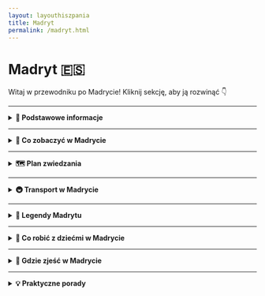 ```yaml
---
layout: layouthiszpania
title: Madryt
permalink: /madryt.html
---
```


# Madryt 🇪🇸 

Witaj w przewodniku po Madrycie! Kliknij sekcję, aby ją rozwinąć 👇


---
<details>
  <summary><strong>📌 Podstawowe informacje</strong></summary>

  <h3>👑 MADRYT</h3>
  <p>
    Madryt – serce Hiszpanii, które nie śpi, bo zawsze coś się dzieje. Nie ma tu plaży, ale jest coś lepszego: nieprzyzwoicie dobra kuchnia, bary tapas na każdym rogu i słońce, które czasem świeci nawet przez całą zimę. To miasto, które z jednej strony potrafi być królewskie i eleganckie, a z drugiej – pełne luzu, śmiechu i życia na ulicy. 
  </p>
  <p>
    Stąd rządzi król, tu decydują politycy, ale też tu bawi się młodzież, tu gra Real Madryt (albo Atlético, jeśli lubisz być pod prąd), tu chodzisz po muzeach, jakbyś zbierał punkty do paszportu kultury, a wieczorem... fiesta, wiadomo.
  </p>
  <p>
    Madryt to też miasto spacerów – chodniki szerokie jak hiszpańska gościnność, parki tak zielone, że można zapomnieć, że jest się w stolicy, a zachody słońca na dachu Círculo de Bellas Artes potrafią wzruszyć nawet najbardziej niewzruszonego podróżnika.
  </p>

  <h4>✈️ Jak się dostać?</h4>
  <p>
    Lotnisko Adolfo Suárez Madrid-Barajas to nie tylko długi szyld – to ogromny węzeł komunikacyjny z bezpośrednimi lotami z Polski (WizzAir, Ryanair, LOT – kto co lubi). Leży zaledwie 13 km od centrum, a dojazd jest banalny – metro (linia 8), autobus ekspresowy (24h na dobę!), taxi albo nawet Uber. Można wysiąść i dosłownie za godzinę sączyć sangrię w dzielnicy La Latina.
  </p>
<h3>☀️ Styl życia w Madrycie</h3>
<p>
Madryt żyje w swoim rytmie – i niekoniecznie pokrywa się on z zegarkiem turysty. Tu życie zaczyna się po 10:00, rozkręca się koło 15:00, a wieczory... no cóż, trwają do rana. Przerwa na sjestę to świętość, kolacja przed 21:00 to herezja, a spotkania towarzyskie w środku tygodnia? Oczywiście – przecież życie towarzyskie to też obowiązek!
</p>
<p>
Mieszkańcy Madrytu wiedzą, jak cieszyć się chwilą. Długie rozmowy przy kawie, tapas z przyjaciółmi, spacery po parkach i plazach, wspólne kibicowanie w barach – wszystko to tworzy klimat, który zaraża luzem i radością życia. Tu nie musisz się spieszyć. Madryt nauczy Cię, że „mañana” to nie lenistwo, tylko filozofia spokoju.
</p>
<p>
A jeśli już mówimy o tradycjach, to nie można zapomnieć o niedzieli. Madrytczycy traktują ją jak święto – to dzień odpoczynku, relaksu i... spacerów! Wiele osób spędza go na przechadzkach po Retiro, głównym parku stolicy, albo bierze udział w tradycyjnych spotkaniach przy „torta de aceite” – słodkich bułeczkach, które najlepiej smakują z kawą. Niedzielne popołudnia to również czas na odwiedzanie lokalnych rynków, takich jak Mercado de San Miguel, gdzie można spróbować hiszpańskich przysmaków i spędzić czas w gronie bliskich.
</p>
</details>

   
  

---

<details>
  <summary><strong>🎯 Co zobaczyć w Madrycie</strong></summary>
  <p>
    Madryt nie rzuca się na Ciebie jak Paryż z wieżą Eiffla czy Rzym z każdym kamieniem krzyczącym „imperium!”. On cię uwodzi powoli – najpierw zaprosi na kawę, potem pokaże jakiś pałac, a na końcu zaprowadzi cię na zachód słońca, po którym już nie będziesz chciał wracać. Co więc warto zobaczyć w tej miejskiej telenoweli?
  </p>

 <details>
  <summary><strong>🏰 Pałac Królewski (Palacio Real)</strong></summary>
  <p><strong>Współrzędne:</strong> 40.4173° N, 3.7147° W</p>

    <div style="text-align: center; margin: 20px 0;">
  <img 
    src="{{ '/assets/images/palacioreal.jpg' | relative_url }}" 
    alt="Pałac Królewski" 
    style="width: 100%; max-width: 600px; height: auto; border: 3px solid #ccc; border-radius: 8px; box-shadow: 0 4px 8px rgba(0,0,0,0.1);">
</div>
  <p>
    Pałac Królewski w Madrycie to miejsce, które wygląda jakby zostało wyjęte prosto z baśni o królewnach, książętach i smokach (choć smoków tu raczej nie znajdziesz, ale kto wie?). To oficjalna rezydencja hiszpańskiej rodziny królewskiej, chociaż sami monarchowie od dawna już się tu nie zatrzymują. W każdym razie, nie martw się – to nie oznacza, że pałac jest pusty! Wręcz przeciwnie – jest pełen przepychu, złota i takiego przepychu, że aż ciężko uwierzyć, że nie przeżywasz właśnie sceny z filmu o wielkich intrygach dworskich.
  </p>
  <p>
    Wejście do Pałacu to jak krok w czasie, gdy królowa Elżbieta I zarządzała modą, a monarchowie spacerowali w swych bogato zdobionych strojach, otoczeni doradcami i… strażnikami, którzy wyglądają jakby właśnie wyszli z wybiegu mody. Pałac to prawdziwe arcydzieło architektury barokowej. To jeden z największych i najpiękniejszych pałaców w Europie, więc bez wątpienia wywoła u Ciebie ślinotok z zachwytu, a po wyjściu poczujesz się jakbyś przeżył coś wielkiego, chociażbyś tylko spacerował po jego holach i podziwiał wystrój wnętrz. 
  </p>
  <p>
    Mówią, że „mniej znaczy więcej”, ale to na pewno nie jest dewiza Pałacu Królewskiego. Złote sufity, tapety z jedwabiu, żyrandole, które mają więcej kryształów niż cały twój budżet na wakacje, a także mnóstwo pokoi, które nie mogłyby być bardziej wypełnione przepychem. W każdym z tych pomieszczeń czujesz się jakbyś wpadł do czasów, gdzie złoto i jedwab były normą. Przypuszczam, że nie raz pomyślisz, że Twoje mieszkanie mogłoby być równie gustowne, gdyby tylko miało nieco więcej tych wszystkich drogocennych detali. 
  </p>
  <p>
    Chociaż dziś królowie nie siedzą na tronie, nie znaczy to, że Pałac nie jest pełen życia. Tutaj organizowane są oficjalne ceremonie, a także, jeśli masz szczęście, możesz natknąć się na jakiś interesujący event, który pozwoli ci poczuć się jak część hiszpańskiej arystokracji. Niezależnie od tego, czy staniesz na chwilę przed drzwiami Pałacu, czy weźmiesz udział w zwiedzaniu wnętrz – poczujesz się jak w filmie, gdzie twoim zadaniem jest rozwiązanie jakiejś dworskiej tajemnicy, podczas gdy eleganckie kurtyzany plotkują na tyłach. W końcu, wszystko jest możliwe w tym pałacowym świecie. 
  </p>
  <p>
    Pałac to jednak nie tylko wnętrza, ale także ogrody! Po wyjściu z pomieszczeń pełnych złota, warto udać się na spacer po zewnętrznych ogrodach, które w swoim uroku nie ustępują wnętrzom. Piękne alejki, fontanny, zieleń – wszystko sprawia, że możesz poczuć się jak na królewskim spacerze w towarzystwie… no właśnie, nikogo, bo wciąż możesz czuć się jakbyś był jedynym gościem na tej monarchistycznej ziemi. Idealne na chwile relaksu po zobaczeniu barokowego przepychu w środku.
  </p>
  <p>
    A teraz dla tych, którzy czują, że ich marzenie o byciu księżniczką lub księciem jest wciąż żywe – wejdź na dach Pałacu. Tak, na dachu czeka Cię widok, który rozciąga się na całe miasto. Widok jest tak niesamowity, że poczujesz się jakbyś naprawdę miał jakieś królewskie korzenie, a Madryt – to twoje królestwo. I tu dopiero zaczyna się magia – poczujesz, jak miasto wchodzi ci w serce, a ty zrozumiesz, dlaczego tak wiele osób zakochało się w tym pałacu.
  </p>
  <p>
    Warto dodać, że Pałac Królewski jest jednym z najbardziej rozpoznawalnych symboli Madrytu, więc nawet jeśli nie planujesz zwiedzać wnętrz, na pewno zrobisz sobie zdjęcie przed tym monumentalnym budynkiem. A jeśli ktoś zada Ci pytanie „Gdzie jesteś?”, odpowiedz z dumą: „Jestem w sercu Madrytu, królewskim sercu”. I niech wszyscy ci zazdroszczą!
  </p>
  <p>
    Pałac Królewski w Madrycie to po prostu atrakcja, której nie można pominąć. Czy to dla wykwintnego wystroju, czy dla poczucia, że przynajmniej przez chwilę jesteś częścią hiszpańskiej monarchii – warto odwiedzić to miejsce. W końcu, kto nie chciałby poczuć się jak książę (albo chociaż jak turysta, który dobrze się bawi)?
  </p>
</details>

  <details>
  <summary><strong>🖼️ Muzeum Prado</strong></summary>
  <p><strong>Współrzędne:</strong> 40.4138° N, 3.6921° W</p>

 <div style="text-align: center; margin: 20px 0;">
  <img 
    src="{{ '/assets/images/muzeumprado.jpg' | relative_url }}" 
    alt="Muzeum Prado" 
    style="width: 100%; max-width: 600px; height: auto; border: 3px solid #ccc; border-radius: 8px; box-shadow: 0 4px 8px rgba(0,0,0,0.1);">
</div>
    
  <p>
    Muzeum Prado to jak biblioteka wypełniona obrazami, które mogą cię rozbawić, zadziwić, a czasami sprawić, że zastanowisz się, czy przypadkiem nie straciłeś poczucia rzeczywistości. To jedno z najważniejszych muzeów w Europie i kolejne miejsce, które sprawi, że poczujesz się jak intelektualista, nawet jeśli przed chwilą robiłeś selfie z gołębiem na Plaza Mayor. W końcu sztuka współczesna to jedno, ale stara sztuka, pełna pędzli, farb i bez wątpienia geniuszu – to zupełnie inna bajka.
  </p>
  <p>
    Wchodząc do Prado, przygotuj się na spotkanie z gigantami malarstwa: Velázquez, Goya, El Greco – to nazwiska, które mogą sprawić, że poczujesz się jakbyś przeniósł się do XVII czy XVIII wieku. I wiesz co? To będzie absolutnie magiczne. Obrazy tych mistrzów to prawdziwe dzieła sztuki, które przyprawiają o dreszcze. Czasami masz wrażenie, że portrety stojące w Prado patrzą na ciebie z takim zaciekawieniem, jakbyś miał przed sobą samego siebie, ale w wersji „głównego bohatera dramatu historycznego”.
  </p>
  <p>
    Zaczynasz od Velázqueza – tego samego, który stworzył słynny obraz „Las Meninas”. Nie martw się, nie będziesz musiał rozwiązywać żadnych zagadek dotyczących dworskich intryg (choć to by było ciekawe), ale poczujesz się jak część tej całej atmosfery. A potem trafiasz na Goyę. Goya to ten facet, który pomalował „Czarną Serię”, czyli obrazy, które mogą sprawić, że zaczniesz zastanawiać się nad sensem życia. Ale spokojnie, to tylko malarstwo. Nikt cię nie zmusi do rozmyślania o złamanych sercach i nieudanych romansach w XVIII wieku. 
  </p>
  <p>
    Jeśli nie jesteś mistrzem w rozpoznawaniu sztuki, to nie przejmuj się. Muzeum Prado sprawi, że każda wizyta będzie ekscytująca, a obrazy mówią do ciebie w sposób, który ma więcej sensu niż cała twoja kolekcja zdjęć na Instagramie. Co ciekawe, w Prado wciąż odbywają się wystawy czasowe, które pozwalają zobaczyć dzieła różnych artystów, nie tylko tych na stałe związanych z Hiszpanią. Więc jeśli masz dość już patrzenia na tych samych twórców, zawsze znajdziesz coś nowego, co zaspokoi twoje artystyczne głody.
  </p>
  <p>
    Zanim wyjdziesz, koniecznie sprawdź dzieła El Greca, które są w Prado – jeśli jeszcze tego nie zrobiłeś, prawdopodobnie będziesz zaskoczony jego unikalnym stylem, który przypomina coś pomiędzy abstrakcją, a dziełami religijnymi, które mogłyby stać się okładkami płyt metalowych zespołów. 
  </p>
  <p>
    Jeśli po całym zwiedzaniu nadal masz energię (i nie czujesz się jak malarz po 12 godzinach pracy), to wybierz się na chwilę odpoczynku w muzealnej kawiarni. Odpowiednia dla tych, którzy marzą o relaksie po całym dniu podziwiania sztuki. I tak, kawa smakuje lepiej, gdy masz za sobą Goyę i Velázqueza.
  </p>
  <p>
    A na koniec – nie zapomnij o „próbie intelektualistycznej”. Wystarczy popatrzeć na jeden z obrazów, zmrużyć lekko oczy i powiedzieć: „Hmmm, ciekawe, jakie emocje wyraża ta postać?”. Ludzie będą ci zazdrościć, bo wyglądasz wtedy jak ktoś, kto rozumie te wszystkie malarskie tajemnice. A jeśli uda ci się wymyślić coś bardziej wyszukanego, to już w ogóle będziesz na szczycie!
  </p>
  <p>
    Wizyta w Prado to jak podróż w czasie, gdzie każdy obraz to klucz do zrozumienia minionych wieków. Jeśli Madryt to miasto sztuki, to Prado jest jego sercem. Niezależnie od tego, czy jesteś fanem sztuki, czy po prostu chcesz popatrzeć na obrazy, które nie rozprysną się ci na ekranie telefonu – to miejsce jest absolutnie obowiązkowe. 
  </p>
</details>

  <details>
  <summary><strong>🌳 Park Retiro</strong></summary>
  <p><strong>Współrzędne:</strong> 40.4168° N, 3.6840° W</p>
 <div style="text-align: center; margin: 20px 0;">
  <img 
    src="{{ '/assets/images/parkretiro.jpg' | relative_url }}" 
    alt="Park Retiro" 
    style="width: 100%; max-width: 600px; height: auto; border: 3px solid #ccc; border-radius: 8px; box-shadow: 0 4px 8px rgba(0,0,0,0.1);">
</div>
    
  <p>
    Park Retiro to taki Madryt w wersji "slow life". Jeśli miasto jest za głośne, zbyt tłoczne i pełne ludzi, którzy biegają od muzeum do muzeum, to tutaj znajdziesz chwilę oddechu. To nie tylko park – to miejsce, gdzie możesz poczuć się jak prawdziwy madrycki bohater... oczywiście, jeżeli „bohater” oznacza osobę, która relaksuje się przy fontannach, unika zgiełku i tylko od czasu do czasu daje się porwać na przejażdżkę łódką po jeziorze.
  </p>
  <p>
    Park jest rozległy, więc jeśli chcesz poczuć się jak prawdziwy odkrywca, bez obaw – masz gdzie wędrować. Czekają tu alejki, które prowadzą do urokliwych zakątków, a każda z nich to inny świat: raz spotkasz tu joginów robiących "tree pose" (na pewno lepszych od twoich prób w domu), innym razem zobaczysz grupy przyjaciół, którzy postanowili poprzestać na tańczeniu salsy przy muzyce z głośników. Jest też kilka "stref relaksu", czyli takich miejsc, w których wyciągasz koc i zapominasz o całym świecie – a jeśli trafi ci się ładna pogoda, na pewno nie będziesz chciał wyjść.
  </p>
  <p>
    Jezioro w parku to prawdziwa atrakcja – nie dlatego, że ma jakąś specjalną historię (choć kto wie, może ma), ale głównie dlatego, że to miejsce, w którym możesz wypożyczyć łódkę i spędzić kilka chwil na wodzie. Wyobraź sobie – ty, łódka, jezioro, spokój, może kawałek chleba, który wpadnie do wody, a w oddali dzieciaki, które rzucają ci spojrzenia pełne zazdrości. Słoneczne popołudnie w Madrycie w tej scenerii? Marzenie.
  </p>
  <p>
    Ale to nie wszystko! W parku znajdziesz też Pałac Kryształowy (Palacio de Cristal), który wygląda jakby ktoś umieścił go tam przypadkiem, nie wiedząc, co zrobić z resztkami starego szkła i konstrukcji. Tak, wygląd jest imponujący, a wnętrze pełne sztuki współczesnej. Możesz poczuć się, jakbyś przeniósł się do innego wymiaru, w którym wszyscy rozmawiają o sztuce, a ty masz ochotę raczej kupić lody.
  </p>
  <p>
    Warto też zwrócić uwagę na Pałac Velázquez, który jest teraz muzeum, ale kiedyś służył jako miejsce dla królewskich wystaw. Nie musisz być specjalistą od sztuki, żeby docenić architekturę tego miejsca i klimat, który tworzy. A jeśli niczego nie kupisz, przynajmniej możesz zrobić zdjęcie na tle pałacu i poczuć się jak członek rodziny królewskiej... no, prawie.
  </p>
  <p>
    Park Retiro to idealne miejsce na leniwy spacer, ale także doskonała przestrzeń na poranną medytację, jogę (jeśli tego szukasz) lub po prostu przysiąść w cieniu i patrzeć, jak życie płynie wokół ciebie. Tu masz wszystko: jezioro, pałace, fontanny, kwiaty, mnóstwo przestrzeni i odpowiednią ilość spokoju, by naprawdę poczuć, że jesteś w sercu Madrytu, ale z dala od zgiełku. Jeśli Madryt jest za szybki, to Retiro to jego wolniejsza wersja.
  </p>
  <p>
    Więc jeśli masz dość zwiedzania muzeów i chcesz się zrelaksować, albo po prostu cieszyć się widokiem jakiegoś gołębia, który może czuć się bardziej artystyczny od ciebie – Park Retiro jest twoim nowym najlepszym przyjacielem. Jeśli przyjeżdżasz do Madrytu, nie zapomnij się tam zatrzymać. I pamiętaj, że nie ma nic złego w tym, żeby spędzić popołudnie po prostu siedząc na trawie z dobrym książkowym towarzystwem.
  </p>
</details>

  <details>
  <summary><strong>🌇 Świątynia Debod</strong></summary>
  <p><strong>Współrzędne:</strong> 40.4255° N, 3.7184° W</p>

     <div style="text-align: center; margin: 20px 0;">
  <img 
    src="{{ '/assets/images/debod.jpg' | relative_url }}" 
    alt="Śwtiątynia Debod" 
    style="width: 100%; max-width: 600px; height: auto; border: 3px solid #ccc; border-radius: 8px; box-shadow: 0 4px 8px rgba(0,0,0,0.1);">
</div>
  <p>
    Tak, dobrze widzisz – Świątynia Debod w Madrycie to nie pomyłka. To egipska świątynia w samym sercu Hiszpanii, więc jeśli kiedykolwiek marzyłeś o tym, żeby poczuć się jak Indiana Jones, nie musisz już latać do Egiptu. Wystarczy, że odwiedzisz to miejsce, które wygląda jakby zostało tu przeniesione z czasów faraonów, prosto do Madrytu – ale bez piasku, za to z palmami i widokiem na miasto.
  </p>
  <p>
    Świątynia została zbudowana ponad 2 000 lat temu nad brzegiem Nilu, a potem, po zamknięciu Aswan, podjęto decyzję o przeniesieniu jej do Madrytu. Dlaczego Madryt? No cóż, to trochę jak prezent od Egiptu dla Hiszpanii – a kto nie lubi prezentów? Przeniesiono ją do Madrytu w latach 60-tych, a teraz jest jedną z największych atrakcji turystycznych, które łączą historię z magią starożytnego Egiptu w sercu współczesnej Hiszpanii.
  </p>
  <p>
    Wokół świątyni rozciąga się mały park, więc idealnie nadaje się na szybki spacer w upalne dni (a Madryt potrafi być upalny). Możesz tu też spotkać turystów robiących zdjęcia na tle piramidy, ale nie tylko – lokalni mieszkańcy również przychodzą tu odpocząć i podziwiać zachody słońca. Tak, zachód słońca przy Świątyni Debod to widok, który zapada w pamięć. Różowe, złote i pomarańczowe barwy nieba odbijają się w wodzie i wiesz, że właśnie znalazłeś najlepsze miejsce w Madrycie do zrobienia pamiątkowego zdjęcia. I kto powiedział, że nie można być w dwóch miejscach jednocześnie – starej, egipskiej świątyni i nowoczesnym Madrycie?
  </p>
  <p>
    Choć w środku świątynia jest dość minimalistyczna, to cała jej otoczka, w tym również wieczorne iluminacje, sprawia, że odwiedzający czują się, jakby przekroczyli granicę między epokami. Możesz poczuć się jak starożytny Egipcjanin na chwilę, gdy spacerujesz po placu wokół świątyni, ale bez konieczności walki z piramidami.
  </p>
  <p>
    I tak, to wciąż nie jest żart – w Madrycie naprawdę możesz zobaczyć starożytną egipską świątynię. Więc jeśli masz dość klasycznych zabytków, jak pałace czy muzea, a chcesz zobaczyć coś naprawdę wyjątkowego, Świątynia Debod będzie dla Ciebie idealnym przystankiem. Zdecydowanie miejsce, które trzeba zobaczyć. A jeśli szukasz pomysłu na idealne selfie... wiesz, gdzie iść.
  </p>
</details>

<details>
  <summary><strong>🛍️ Gran Vía</strong></summary>
  <p><strong>Współrzędne:</strong> 40.4190° N, 3.7074° W</p>

   <div style="text-align: center; margin: 20px 0;">
  <img 
    src="{{ '/assets/images/granvia.jpg' | relative_url }}" 
    alt="Gran Via" 
    style="width: 100%; max-width: 600px; height: auto; border: 3px solid #ccc; border-radius: 8px; box-shadow: 0 4px 8px rgba(0,0,0,0.1);">
</div>
  <p>
    Gran Vía w Madrycie to jak główna arteria miasta – nie tylko dla samochodów, ale przede wszystkim dla turystów i tych, którzy chcą poczuć puls stolicy Hiszpanii. Jeśli Madryt miałby swoje serce, to biłoby właśnie tutaj. To jedna z najbardziej rozpoznawalnych ulic w mieście, pełna neonów, sklepów, teatrów i niezliczonych restauracji. Przyjeżdżasz, patrzysz, i zastanawiasz się, czy jesteś w Madrycie, Nowym Jorku, czy na Broadwayu. Przekonasz się, że Gran Vía to prawdziwa mieszanka kultury, mody i nieustającego zgiełku – a każdy jej krok to jak scena w filmie.
  </p>
  <p>
    Jeśli mówimy o Gran Vii, to mówimy o ulicy, która łączy historię z nowoczesnością. Jest to przestrzeń, gdzie obok secesyjnych kamienic stoją nowoczesne wieżowce. Poczujesz się tu jak bohater filmu, który idzie do kina na najnowszy hit, ale zamiast popcornu, ma w ręku torbę z zakupami. W ciągu dnia Gran Vía tętni życiem: ludzie wchodzą do butików, a turyści robią zdjęcia na tle najbardziej ikonicznych budynków. Wieczorem cała ulica zamienia się w neonową krainę, gdzie światła teatrów i sklepów tworzą niesamowitą atmosferę.
  </p>
  <p>
    Gran Vía to też raj dla miłośników zakupów. Znajdziesz tu wszystko – od luksusowych butików po sieciowe sklepy, które pozwalają poczuć się jak na modowej ulicy w Mediolanie. Jeśli nie masz zamiaru wydawać fortuny na markowe ubrania, zawsze możesz poszukać czegoś w bardziej przystępnej cenie. I pamiętaj – Gran Vía to też świetne miejsce na przerwę w kawiarni. Po kilku godzinach spaceru po sklepowych labiryntach, możesz sięgnąć po kawę i odpocząć, obserwując tłumy przechodzące obok. 
  </p>
  <p>
    A jeśli masz ochotę poczuć się jak prawdziwy Madrytczyk, to tu również znajdziesz teatr i kino – czyli rozrywkę w najlepszym stylu. Gran Vía to również centrum życia nocnego Madrytu, z wieloma barami i klubami, które nie pozwolą Ci się nudzić. Jeśli chcesz poczuć prawdziwy klimat miasta, koniecznie wybierz się tutaj na wieczorny spacer, bo magia Gran Vii w blasku neonów robi wrażenie. 
  </p>
  <p>
    Mówią, że Madryt to miasto, które nigdy nie zasypia – a Gran Vía to idealny dowód na to, że to prawda. Miejsce, które łączy sztukę, zakupy, kulturę i zabawę, i które jest w stanie zaspokoić potrzeby każdego turysty. Więc nie zwlekaj – wskocz na Gran Vía i daj się porwać jej atmosferze. I pamiętaj – to dopiero początek madryckiej przygody!
  </p>
</details>

  <details>
  <summary><strong>⛪ Plaza Mayor</strong></summary>
  <p><strong>Współrzędne:</strong> 40.4154° N, 3.7074° W</p>
 <div style="text-align: center; margin: 20px 0;">
  <img 
    src="{{ '/assets/images/plazamayor.jpg' | relative_url }}" 
    alt="Plaza Mayor" 
    style="width: 100%; max-width: 600px; height: auto; border: 3px solid #ccc; border-radius: 8px; box-shadow: 0 4px 8px rgba(0,0,0,0.1);">
</div>
    
  <p>
    Plaza Mayor to serce Madrytu, które bije w rytmie hiszpańskiej tradycji, turystyki i kawy z mlekiem. To rynek, który z każdej strony otoczony jest pięknymi budynkami z balkonami, a na środku można poczuć się jak bohater filmu – tylko w tej wersji głównym bohaterem jest kanapka z kalmarami. Tak, dobrze widzisz – jeśli chcesz poczuć się jak prawdziwy Madrytczyk, to wpadnij tu na lunch i zamów tę lokalną specjałość. Wyjątkowy smak i... dziwne spojrzenia przechodniów, którzy się zastanawiają, dlaczego jedzących kalmary nikt nie karmi na plaży.
  </p>
  <p>
    Plaza Mayor to miejsce, które już od stuleci łączy Madrytczyków. Dziś pełne jest turystów, którzy robią zdjęcia, spacerują po arkadach i zastanawiają się, czy to właśnie tu kiedyś odbywały się słynne corridy. Może nie znajdziesz byka, ale za to na pewno zobaczysz artystów ulicznych, którzy dumnie prezentują swoje talenty – od tańców flamenco po śpiewy, które mogą ci przypomnieć, że Hiszpanie potrafią rozgrzać atmosferę lepiej niż sama słońce. 
  </p>
  <p>
    Plaza Mayor to także idealne miejsce na odpoczynek. Siadasz w jednej z kawiarenek, zamawiasz kawę i zaczynasz podziwiać piękno otaczających Cię budynków, które pamiętają czasy Habsburgów. Możesz tu spokojnie zrelaksować się, podziwiając styl architektoniczny z XVI wieku, ale nie zapominaj, że to także miejsce pełne życia. Ludzie przechadzają się, gawędzą, a niektórzy – jak ty – patrzą z zachwytem na to, jak w jednym miejscu zderzają się historia, kultura i codzienność.
  </p>
  <p>
    A kiedy zmęczy Cię już spacer, możesz zatrzymać się przy jednym z kiosków i spróbować słynnych churros z czekoladą. Smak tej przekąski to prawdziwa uczta dla podniebienia, ale musisz się przygotować, bo te słodkości mają w sobie moc uzależniającą. Będziesz chciał więcej, a potem... jeszcze więcej! 
  </p>
  <p>
    Warto też wiedzieć, że Plaza Mayor to doskonałe miejsce na rozpoczęcie swojego zwiedzania Madrytu. To jak centrum turystyczne, z którego wszędzie jest blisko. Możesz stąd udać się na Pałac Królewski, Mercado de San Miguel czy gran Via. A jeśli będziesz miał szczęście, na Plaza Mayor trafisz akurat na jakieś wydarzenie, koncert lub targ, które dodatkowo umili Ci czas. 
  </p>
  <p>
    Więc jeśli chcesz poczuć się jak prawdziwy Madrytczyk (albo przynajmniej zbliżyć się do tego ideału), koniecznie odwiedź Plaza Mayor. I nie zapomnij spróbować kalmarów w bułce – jeśli nie tutaj, to gdzie indziej?
  </p>
</details>

<details>
  <summary><strong>🌞 Puerta del Sol</strong></summary>
  <p><strong>Współrzędne:</strong> 40.4168° N, 3.7038° W</p>

   <div style="text-align: center; margin: 20px 0;">
  <img 
    src="{{ '/assets/images/puertadelsol.jpg' | relative_url }}" 
    alt="Puerta del Sol" 
    style="width: 100%; max-width: 600px; height: auto; border: 3px solid #ccc; border-radius: 8px; box-shadow: 0 4px 8px rgba(0,0,0,0.1);">
</div>
  <p>
    Puerta del Sol to miejsce, gdzie Madryt zaczyna swoją opowieść. Dosłownie. Z tego punktu rozchodzą się wszystkie główne drogi Hiszpanii, więc jeśli kiedykolwiek zastanawiałeś się, gdzie zacząć zwiedzanie tego miasta, to właśnie tutaj. To jak centralna scena w teatrze Madrytu – pełno ludzi, straganów, artystów ulicznych i turystów, którzy zastanawiają się, w którą stronę pójść, by zobaczyć więcej tej miejskiej telenoweli. Warto tylko pamiętać, że nie ma tu co liczyć na chwilę ciszy. Puerta del Sol to zawsze gwar i zgiełk, który jednak ma swój niepowtarzalny urok.
  </p>
  <p>
    Co tu zobaczymy? Oprócz niezliczonej ilości turystów (spokojnie, będziesz jednym z nich), można natrafić na symbol Madrytu – niedźwiedzia wspinającego się na drzewo. Tak, w tym mieście mają w herbie... niedźwiedzia. I to nie byle jakiego, tylko stojącego dumnie na drzewie, bo czemu nie? Na Placu znajduje się także „Kilometr zero” – punkt, od którego zaczynają się wszystkie drogi w Hiszpanii. To doskonała okazja, żeby zrobić zdjęcie, które pochwalisz się znajomym, mówiąc, że właśnie stoisz w samym sercu kraju.
  </p>
  <p>
    Puerta del Sol to również świetne miejsce na ludziobranie – turyści tu przychodzą, fotografują się, filmują, a Hiszpanie – no cóż – załatwiają codzienne sprawy, niczym się nie przejmując. To klasyczna hiszpańska mieszanka turystycznego szaleństwa i miejskiego życia w jednym. I tak, jak Madryt jest znany z tego, że nie śpi, tak Puerta del Sol to jego serce, które bije bez przerwy. Zatrzymują się tu autobusy, pociągi, turyści, lokalni – wszyscy w tym samym miejscu, w tym samym czasie. 
  </p>
  <p>
    Ale Puerta del Sol to nie tylko punkt startowy do innych atrakcji, ale także idealne miejsce, by poczuć rytm miasta. Co tu robić? Możesz posiedzieć na jednym z ławek (które są wspaniałym przykładem „wygodnych” hiszpańskich standardów siedzenia) i obserwować ludzi. A jeśli znuży cię tłum, zawsze możesz znaleźć chwilę dla siebie w jednej z okolicznych kawiarni, gdzie najczęściej serwują "churros con chocolate". Kto by pomyślał, że na jednym placu można jednocześnie czuć się częścią tłumu i odrobinę jak turysta w poszukiwaniu przygód? 
  </p>
  <p>
    Więc jeśli chcesz poczuć się jak prawdziwy Madrytczyk (lub turysta na wczasach w stolicy Hiszpanii), koniecznie zatrzymaj się na Puerta del Sol. Zrób zdjęcie, obróć się w kółko, poczuj ten niepowtarzalny klimat, a potem ruszaj dalej – w stronę Pałacu Królewskiego, na Gran Vía, a może nawet na zakupy, bo Puerta del Sol to również świetna baza wypadowa do szaleństwa zakupowego.
  </p>
</details>

<details>
  <summary><strong>🕍 Katedra Almudena</strong></summary>
  <p><strong>Współrzędne:</strong> 40.4169° N, 3.7116° W</p>

     <div style="text-align: center; margin: 20px 0;">
  <img 
    src="{{ '/assets/images/almudena.jpg' | relative_url }}" 
    alt="Katedra Almudena" 
    style="width: 100%; max-width: 600px; height: auto; border: 3px solid #ccc; border-radius: 8px; box-shadow: 0 4px 8px rgba(0,0,0,0.1);">
</div>
  <p>
    Katedra Almudena to miejsce, które przez lata robiło w Madrycie coś w stylu „przepraszam, jeszcze nie gotowe”, ale teraz? No teraz to już arcydzieło. Zaczęło się skromnie, od prób budowy w 1883 roku, ale jakby architekt stwierdził, że tak łatwo to z niego nie wyjdzie i postanowił, żeby wszystko było doskonałe – trochę klasyki, trochę nowoczesności, no i kilka fajnych detali, żeby nikt się nie nudził. Katedra to połączenie tradycji i współczesności, jakby ktoś chciał połączyć gotyk z odrobiną nowoczesnego minimalizmu. Tylko zamiast skórzanych sof, masz złote ołtarze. 
  </p>
  <p>
    Jeśli szukasz momentu „wow”, to widok z dachu tej katedry będzie odpowiedni. Niezależnie od tego, czy zmęczony turysta, czy ambitny podziwiacz, warto się wdrapać (no, może nie wdrapać, ale wjechać windą), żeby zobaczyć panoramę Madrytu z góry. Tak, ten widok to coś, czego nie zapomnisz – Madryt rozciąga się jak na dłoni, a Ty poczujesz się, jakbyś podbijał świat z wysokości. Nawet jeśli Twoje nogi krzyczą, że mają dość, a cellulit nie chce współpracować w tej walce, ten widok wynagrodzi Ci każdy krok.
  </p>
  <p>
    W środku, to już totalna magia. Ołtarze, mozaiki, rzeźby – tyle dekoracji, że w zasadzie można by tu zrobić osobną wystawę pt. „Jak ozdobić kościół na sto różnych sposobów”. To idealne miejsce, by poczuć się przez chwilę jak król (albo przynajmniej jego doradca), i nie, nie musisz mieć diademu ani korony – wystarczy tylko parę minut podziwiania. 
  </p>
  <p>
    A jeśli jesteś osobą, która lubi zaskakiwać innych ciekawostkami, to pamiętaj – Katedra Almudena to miejsce, gdzie odbył się ślub Jana Pawła II z Królową Hiszpanii, Sofią. Więc nie tylko turystycznie, ale i historycznie – to miejsce, które ma swoją wagę. Warto przystanąć, by poczuć tę historyczną atmosferę, a potem... no cóż, wrócić do tej cudownej codzienności Madrytu i ruszać na dalsze przygody. 
  </p>
  <p>
    P.S. Warto tu wpaść na chwilę spokoju – to miejsce, które spokojnie może być jednym z tych, które przypomną Ci, że Madryt to nie tylko szaleństwo. I choć z zewnątrz może wyglądać jak klasyczny kościół, to w środku kryje się coś, co sprawi, że przez chwilę poczujesz się jak turysta... z duchowym doświadczeniem.
  </p>
</details>

<details>
  <summary><strong>🧱 Mercado de San Miguel</strong></summary>
  <p><strong>Współrzędne:</strong> 40.4153° N, 3.7094° W</p>

     <div style="text-align: center; margin: 20px 0;">
  <img 
    src="{{ '/assets/images/marketmadryt.jpg' | relative_url }}" 
    alt="Mercado de San Miquel" 
    style="width: 100%; max-width: 600px; height: auto; border: 3px solid #ccc; border-radius: 8px; box-shadow: 0 4px 8px rgba(0,0,0,0.1);">
</div>
  <p>
    Wchodzisz do Mercado de San Miguel i masz poczucie, że trafiłeś do nieba... ale nie takiego nudnego, białego z chmurkami. Tu jest żywiołowo, kolorowo i pełno smakołyków, które bardziej przypominają dzieło sztuki niż zwykły obiad. Połączenie rynku i gastronomicznej mekki, gdzie każdy kęs jest jak mała uczta z różnymi smakami Hiszpanii. To nie jest zwykły targ, to raczej popis tego, co Hiszpania ma najlepsze do zaoferowania w formie bitej śmietany, tapasów i reszty pyszności.
  </p>
  <p>
    Mercado de San Miguel to raj dla zmysłów – każdy kąt pachnie inaczej, a każdy stragan kusi czymś nowym. Możesz tu spróbować wszystkiego: od świeżych ostryg, przez churros, po mini-hamburgery – każdy kawałek to mała podróż do innego regionu Hiszpanii. Najlepsze w tym miejscu jest to, że nie musisz decydować się na jedno danie – to jak bufet marzeń, tylko że lepszy. W jednym kącie degustujesz szynkę iberyjską, w drugim próbujesz najnowsze trendy w hiszpańskim jedzeniu, a w trzecim... po prostu siedzisz przy barze i pijesz czwórkę wina z lokalnymi winogronami. 
  </p>
  <p>
    W środku panuje atmosfera, która wciąga niczym najlepszy odcinek serialu. Nie zdziw się, jeśli zatrzymasz się tu na chwilę, a po godzinie odkryjesz, że przesiedziałeś cały wieczór. Po zmroku, kiedy tłumy turystów znikają, a przyjeżdżają lokalni mieszkańcy, miejsce nabiera jeszcze większego uroku. W końcu to przecież tu możesz spróbować najlepszej oliwy, zapisać się na kurs gotowania paelli (wiesz, że też na to zasługujesz) i zakochać się w winie, którego nie znajdziesz nigdzie indziej. 
  </p>
  <p>
    Ale pamiętaj – ceny tu czasem mogą być wyższe niż twoje ambicje, zwłaszcza jeśli zamówisz tapas od lokalnych mistrzów sztuki kulinarnej. Ale hej – dla takich chwil warto czasem wydać parę euro więcej. Mercado de San Miguel to nie tylko miejsce, w którym zjesz – to doświadczenie, które na długo zostanie w pamięci. Jeśli szukasz miejsca, które łączy smak, atmosferę i mały kawałek hiszpańskiej duszy, to właśnie tu powinieneś być. 
  </p>
  <p>
    P.S. I nie zapomnij spróbować cava! To jak hiszpański sposób na powiedzenie „ciesz się życiem” w jednej butelce.
  </p>
</details>

<details>
  <summary><strong>🎭 Teatro Real</strong></summary>
  <p><strong>Współrzędne:</strong> 40.4189° N, 3.7110° W</p>
  <p>
    Teatro Real to jak luksusowy teatr operowy, w którym królowie nie tylko siedzą na balkonach, ale sami wykonują rolę! Wchodzisz do tego miejsca i czujesz się jak część wielkiego dramatu – nie tylko na scenie, ale i wśród publiczności, bo przecież czy jest coś bardziej ekscytującego niż możliwość założenia smokingu i udawania, że masz przepustkę na galę rozdania Oscarów? 
  </p>
  <p>
    W Teatro Real odbywają się spektakle na światowym poziomie – Carmen, Don Giovanni, Tosca... Można by pomyśleć, że opera to tylko dla wyższych sfer, ale nie! Zresztą, jeśli nigdy nie bywasz na operze, to teraz masz idealną okazję, by poczuć się jak bohater opery, samemu wybierając, czy wejdziesz na spektakl z wielkim grzmotem, czy cichutko usiądziesz w najciemniejszym rogu, szukając trochę kultury i może... wyjątkowej atmosfery.
  </p>
  <p>
    Budynek Teatru Real sam w sobie to prawdziwy zabytek. Z zewnątrz jest taki dostojny, że nie wiesz, czy to teatr, czy pałac królewski – elegancja, detale, architektura... To jakby Leonardo da Vinci i David Bowie zaprojektowali wspólnie budynek. I rzeczywiście, wnętrze sprawia, że nie możesz się oprzeć wrażeniu, że oto stajesz w centrum świata sztuki – złote zdobienia, wielkie sale, luksusowe loże… prawdziwy teatr marzeń.
  </p>
  <p>
    Oczywiście, bilet na operę kosztuje więcej niż twój zwykły zestaw do kina, ale patrz na to jak na inwestycję. Bo teatr to nie tylko spektakl – to cała atmosfera, przeżycie, coś, co zapamiętasz na długo. Co więcej, Teatro Real to miejsce, które oferuje coś dla każdego – nie tylko dla tych, którzy potrafią rozpoznać „Tenor, śpiewający w wysokich rejestrach”. Można tu też przyjść na koncerty, festiwale, a nawet próby – co świetnie sprawdza się, jeśli chcesz poczuć się jak VIP bez wydawania fortuny na bilet.
  </p>
  <p>
    P.S. A jeśli nie masz pojęcia, o czym śpiewają w operze, to zrób jak ja – ubierz się elegancko, przytakuj ze zrozumieniem, a potem... po prostu pozwól sobie na rozkoszowanie się magią sztuki. 
  </p>
</details>

<details>
  <summary><strong>🧩 Plaza de España</strong></summary>
  <p><strong>Współrzędne:</strong> 40.4179° N, 3.7132° W</p>
  <p>
    Plaza de España to miejsce, które zmieniło się bardziej niż Twoja ulubiona aplikacja po aktualizacji. Po remoncie prezentuje się jak prawdziwa gwiazda Madrytu, ale nie martw się – nie zapomniała swoich korzeni. Choć teraz wygląda bardziej elegancko, nadal czuje się jak stary przyjaciel, który za każdym razem mówi „cześć!” z nowym uśmiechem. 
  </p>
  <p>
    Znajdziesz tu nie tylko wspaniałe widoki, ale i pomnik Don Kichota, który (nadal) walczy z wiatrakami. Może i nie tak jak kiedyś, ale jego walka z tymi nieuchwytnymi wrogami trwa – chyba to zrozumiesz, gdy po raz kolejny napotkasz tłum turystów, próbujących zrobić sobie selfie z jego pomnikiem. A co tam! Sam Don Kichot pewnie by się śmiał. 
  </p>
  <p>
    Plaza de España to jedno z tych miejsc, które jest pełne historii, ale nie traktuje jej zbyt poważnie. Możesz tu usiąść na jednej z ławek, patrząc na Don Kichota, który nieustannie marzy o bohaterskich czynach, ale wcale nie musi walczyć – wystarczy, że jest symbolem tego, co Madryt w sobie kryje: pasji, energii i tej nieodpartej chęci, by dążyć do czegoś, nawet jeśli jest to wiatrak.  
  </p>
  <p>
    Warto tu przyjść, pospacerować, zrobić kilka zdjęć i zrozumieć, że Plaza de España jest niczym Madryt – wciąż pełne niespodzianek, wciąż w ruchu i pełne życia. A na koniec dnia – idealne miejsce na picie kawy i podziwianie miejskiego zgiełku, który zdaje się być częścią tej telenoweli, w której każdy turysta ma swoje miejsce.
  </p>
</details>

<details>
  <summary><strong>⚽ Santiago Bernabéu</strong></summary>
  <p><strong>Współrzędne:</strong> 40.4531° N, 3.6883° W</p>
     <div style="text-align: center; margin: 20px 0;">
  <img 
    src="{{ '/assets/images/santiagobernabeu.jpg' | relative_url }}" 
    alt="Santiago Bernabeu" 
    style="width: 100%; max-width: 600px; height: auto; border: 3px solid #ccc; border-radius: 8px; box-shadow: 0 4px 8px rgba(0,0,0,0.1);">
</div>
  
  <p>
    Santiago Bernabéu to stadion, który ma więcej historii niż Twoje konto na Instagramie, a z pewnością więcej emocji niż wszystkie Twoje wieczory z Netflixem. To miejsce, które każdemu piłkarskiemu fanowi daje dreszczyk emocji już przy samym wejściu, a jeśli jesteś kibicem Realu Madryt – to czujesz się tu jak w świątyni. Jeśli zaś nie – nie martw się, stadion ma taką atmosferę, że poczujesz się jak na największym koncercie w twoim życiu, nawet jeśli nie wiesz, co to „ofensywa”.
  </p>
  <p>
    Oczywiście, stadion Santiago Bernabéu to nie tylko dla fanów piłki nożnej. Możesz tu przyjść, nawet jeśli Twoja jedyna styczność z piłką to ta na Instagramie. Wewnątrz znajdziesz muzeum pełne pucharów, trofeów i zdjęć piłkarskich legend – Ronaldo? Raul? Może tu, może tam. To miejsce pełne wspomnień i emocji, które sprawiają, że zaczynasz marzyć o zdobyciu złotej piłki... a przynajmniej o dobrym selfie na tle stadionu.
  </p>
  <p>
    Warto zajrzeć do muzeum – bo co może być lepszego, niż popatrzeć na trofea, których prawdopodobnie nigdy nie zdobędziesz (ale przynajmniej przez chwilę poczujesz się jak mistrz)? A jeśli masz szczęście i akurat wpadniesz na mecz – przywitaj się z tą niezapomnianą atmosferą i od razu zacznij kibicować, bo w Madrycie to trochę jak bycie częścią wielkiego sportowego show.
  </p>
  <p>
    Dla tych, którzy nie mają biletów na mecz, stadion oferuje wycieczki, gdzie możesz zajrzeć do szatni, przejść przez tunel, którym piłkarze wchodzą na boisko, a także usiąść na trybunach i poczuć się jak prawdziwy kibic. Bo Santiago Bernabéu to miejsce, które wciąga bez względu na to, czy interesujesz się piłką nożną, czy po prostu chcesz poczuć ducha Madrytu na własnej skórze.
  </p>
</details>

<details>
  <summary><strong>⚽ Wanda Metropolitano</strong></summary>
  <p><strong>Współrzędne:</strong> 40.4375° N,  -3.6004° W</p>

     <div style="text-align: center; margin: 20px 0;">
  <img 
    src="{{ '/assets/images/wanda.jpg' | relative_url }}" 
    alt="Wanda Metropolitano" 
    style="width: 100%; max-width: 600px; height: auto; border: 3px solid #ccc; border-radius: 8px; box-shadow: 0 4px 8px rgba(0,0,0,0.1);">
</div>
  
  <p>
    Wanda Metropolitano – stadion, który jest tak nowoczesny, że nie tylko piłkarze, ale nawet kibice czują się tutaj jak na futurystycznym statku kosmicznym. Jeśli Santiago Bernabéu to starożytna świątynia piłki nożnej, to Wanda Metropolitano to jej nowoczesny, pełen technologii brat, który lubi głośno mówić: „Zobacz, co potrafię!”. Ale nie martw się – nawet jeśli nie znasz się na piłce nożnej, poczujesz się tutaj jak VIP, bo stadion ma to „coś”.
  </p>
  <p>
    Jako główny obiekt Atlético Madryt, Wanda Metropolitano to miejsce, gdzie każdy mecz to prawdziwa impreza. Tu nie chodzi tylko o grę – tu chodzi o emocje, atmosferę i fanów, którzy są bardziej zaangażowani niż Twoi znajomi w typowaniu wyników na Facebooku. Więc jeśli nie jesteś kibicem Atletico, to po tej wizycie możesz już zacząć.
  </p>
  <p>
    Stadion jest nowoczesny, piękny, z przestronnymi trybunami i świetnym widokiem z każdego miejsca. Dodatkowo, masz okazję zwiedzić muzeum, które opowiada historię klubu, pełne trofeów, zdjęć i pamiątek z największych piłkarskich chwil. Możesz zobaczyć, co oznacza prawdziwa pasja do futbolu – a jeśli to Cię nie przekona, to na pewno przekona Cię nowoczesna architektura i rozmach tego miejsca.
  </p>
  <p>
    Wanda Metropolitano to nie tylko mecz – to doświadczenie. Stadion organizuje liczne wydarzenia, koncerty, a nawet... wystawy piłkarskie. Możesz także skorzystać z wycieczek po stadionie, które zabiorą cię wszędzie – od szatni piłkarzy, przez salę konferencyjną, po miejsce, w którym możesz poczuć się jak prawdziwy mistrz na środku boiska.
  </p>
  <p>
    Jeśli akurat jesteś w Madrycie, nie zapomnij o wizycie na Wanda Metropolitano – bo kto wie, może przekonasz się, że piłka nożna to coś więcej niż tylko „kopać piłkę”.
  </p>
</details>
 
<details>
  <summary><strong>🤫 Sekretne miejsca w Madrycie</strong></summary>
  <p>
    Madryt to miasto, które ma swoje dobrze znane atrakcje, ale prawdziwe skarby często kryją się w mniej uczęszczanych zakątkach. Jeśli chcesz poczuć się jak odkrywca, oto kilka tajemniczych miejsc, które pozwolą Ci odkryć Madryt z zupełnie innej strony.
  </p>

  <details>
    <summary><strong>🌿 Ogród Sabatini</strong></summary>
    <p>
      Jeśli myślisz, że ogrody w Madrycie to tylko Retiro, to zaskoczymy Cię. Ogród Sabatini, tuż obok Pałacu Królewskiego, to oaza spokoju, gdzie możesz poczuć się jak w filmie historycznym. Proste, symetryczne alejki i klasyczne rzeźby – to jak spacer w raju. Tylko nie mów nikomu, że to miejsce jest prawie puste, bo niech to zostanie naszą tajemnicą.
    </p>
  </details>

  <details>
    <summary><strong>🏛️ Pałac Palacio de Cibeles</strong></summary>
    <p>
      Większość turystów przechodzi obok tego pałacu nieświadoma, że może wejść do środka. Palacio de Cibeles to nie tylko piękny budynek – to także centrum kulturalne, z tarasem widokowym, z którego rozpościera się niesamowita panorama Madrytu. Możesz tu napić się kawy, podziwiając miasto – i to wszystko w otoczeniu luksusu, który nie jest tak popularny jak inne atrakcje.
    </p>
  </details>

  <details>
    <summary><strong>🎭 Teatro Español</strong></summary>
    <p>
      W sercu Madrytu, gdzie turystów nie widać, znajduje się Teatro Español. Jest to jedno z najstarszych teatrów w Hiszpanii, z atmosferą, którą można poczuć tylko w takich urokliwych, mało turystycznych miejscach. Można tu zobaczyć spektakl, ale jeśli nie masz czasu, warto chociaż zajrzeć do środka i poczuć klimat tej historycznej sceny.
    </p>
  </details>

  <details>
    <summary><strong>🕯️ Ermita de San Antonio de la Florida</strong></summary>
    <p>
      Tylko prawdziwi poszukiwacze sekretów Madrytu wiedzą o tym malutkim kościółku, który skrywa dzieło sztuki – malowidła Goyi! To miejsce jest pełne mistycyzmu, spokojne i niezwykłe. A do tego mało turystów – to prawdziwa perełka!
    </p>
  </details>

  <details>
    <summary><strong>🌇 Templo de Debod w nocy</strong></summary>
    <p>
      Choć Templo de Debod jest już dobrze znane turystom, mało kto zdaje sobie sprawę, jak magicznie wygląda nocą. Kiedy słońce zachodzi, a świątynia oświetlona jest ciepłym światłem, atmosfera staje się niemal mistyczna. To idealne miejsce na romantyczny spacer, który nie wchodzi w turystyczną trasę.
    </p>
  </details>

  <details>
    <summary><strong>🖼️ Museo del Romanticismo</strong></summary>
    <p>
      Mało turystów zagląda do tego muzeum, a szkoda. Museo del Romanticismo to miejsce, które przeniesie Cię do XIX wieku, kiedy Madryt pełen był artystów, pisarzy i romantyków. To kolejne tajne miejsce, które powinno znaleźć się na Twojej mapie. Mniejsze, kameralne i pełne uroku – jakbyś znalazł się w osobnym czasie i przestrzeni.
    </p>
  </details>

  <details>
    <summary><strong>🏞️ Jardines de las Vistillas</strong></summary>
    <p>
      Mniej znane ogrody w Madrycie, gdzie możesz uciec od tłumów turystów. Vistillas to miejsce idealne na relaks, z widokiem na miasto i atmosferą pełną lokalnego charakteru. Nikt tu nie pędzi – to miejsce, gdzie Madryt wycisza się, a Ty możesz poczuć się jak prawdziwy mieszkaniec stolicy.
    </p>
  </details>

  <p><strong>Tip z serca:</strong> Sekretne miejsca w Madrycie nie czekają na tłumy. Ciesz się chwilą, rozkoszuj się spokojem i nie bój się szukać tych, które umknęły oczom innych. Zgadnij, kto będzie pierwszy na miejscu?</p>
</details>
</details>


---

<details>
  <summary><strong>🗺️ Plan zwiedzania</strong></summary>

<details>
  <summary><strong>🗓️ Dzień 1: Serce Madrytu, królewski przepych i egipski zachód słońca</strong></summary>

  <p>
    Madryt nie atakuje atrakcji na hurra – on Cię wciąga jak dobra telenowela. Zaczynamy od samego serducha miasta, potem zaglądamy do królewskich komnat, robimy przystanek na coś pysznego, a kończymy w miejscu, gdzie słońce żegna się w stylu faraonów. Brzmi intensywnie? Tak ma być.
  </p>

  <h4>🌞 Puerta del Sol</h4>
  <p>
    Witamy w centrum wszystkiego. Puerta del Sol to taki madrycki Times Square – tylko bardziej hiszpański i z mniejszą szansą na reklamę zegarków. Tutaj znajdziesz <strong>punkt „kilometr zero”</strong> – czyli start wszystkich hiszpańskich dróg. Można się tu zgubić, zakochać i znaleźć w tym samym czasie. 
    Przed Tobą słynny <strong>niedźwiedź wspinający się na drzewo poziomkowe</strong> (czyli symbol miasta – serio, Madryt ma słabość do dziwnych zwierząt), a wokół kręcą się turyści, grajkowie, mimowie i – oczywiście – sprzedawcy dziwnych okularów. Klimat? Jakby każda minuta była początkiem święta.
  </p>

  <h4>⛪ Plaza Mayor</h4>
  <p>
    Kilka kroków dalej trafiasz na <strong>Plaza Mayor</strong> – plac jak z obrazka. Otoczony eleganckimi budynkami, idealnie symetryczny, z posągiem króla, który wygląda, jakby i on też szukał najbliższej kawiarni. W dzień to raj dla turystów i artystów ulicznych, wieczorem zmienia się w arenę tapasowych podbojów. 
    <strong>Tip: zamów „bocadillo de calamares”</strong> – kanapkę z kalmarami. Brzmi dziwnie? Może. Ale Madryt się nie pyta – Madryt częstuje.
  </p>

  <h4>🧱 Mercado de San Miguel</h4>
  <p>
    Czas coś przegryźć – i robimy to z przytupem. Wchodzisz do <strong>Mercado de San Miguel</strong> i wiesz, że Twoja dieta właśnie dostała SMS-a z tekstem „nie dzisiaj”. 
    Tapasy, owoce morza, mini-deserki, wina z każdej części Hiszpanii. Tu jedzenie jest sztuką, a degustacja to obowiązek turysty. Można zacząć od ostrygi, potem przegryźć jamón ibérico, a na deser – kieliszek cava i churros. 
    Uwaga: portfel może zapłakać, ale serce i żołądek będą śpiewać flamenco.
  </p>

  <h4>🏰 Pałac Królewski (Palacio Real)</h4>
  <p>
    Królowie tu już nie śpią, ale pałac wciąż wygląda, jakby lada moment miał wjechać orszak z XVIII wieku. <strong>Palacio Real</strong> to największy pałac królewski w Europie Zachodniej – i serio, czuć to każdym metrem marmuru.
    Z zewnątrz monumentalny, w środku – pełen złota, jedwabiu i żyrandoli, które same mogłyby mieć swoje konto na Instagramie. 
    Wchodzisz i czujesz, że Twoje codzienne życie (z mikrofalą i IKEA) to zupełnie inna liga. A jednak... podoba Ci się tu. Nawet bardzo.
  </p>

  <h4>⛪ Katedra Almudena</h4>
  <p>
    Po drugiej stronie ulicy stoi <strong>Katedra Almudena</strong> – i nie da się jej nie zauważyć. Wielka, różnorodna, trochę jakby ktoś przez pomyłkę połączył gotyk z modernizmem. Ale to właśnie czyni ją wyjątkową.
    W środku witraże robią klimat, a z dachu roztacza się <strong>fantastyczny widok na miasto i pałac</strong>. Warto się wspiąć – to taki prezent za wytrwałość. A poza tym: lepsze selfie niż z tarasu galerii handlowej.
  </p>

  <h4>🌇 Świątynia Debod</h4>
  <p>
    I nagle... Egipt. W środku Madrytu. <strong>Świątynia Debod</strong> to prezent od Egipcjan, żeby podziękować Hiszpanom za pomoc w ratowaniu zabytków. 
    Efekt? Egipska świątynia z widokiem na park i zachodzące słońce. Romantyzm w czystej postaci – pary siedzą na murkach, dzieci biegają w tle, a słońce chowa się za horyzontem jak aktor po owacjach na stojąco. 
    Można tu siedzieć godzinami. Albo przynajmniej do momentu, aż skończy się bateria w telefonie.
  </p>

  <h4>🍷 Wieczór – tapas i zachwyty</h4>
  <p>
    Po takim dniu należy Ci się coś pysznego i coś w kieliszku. Polecam tapas tour po okolicy La Latina – bar do baru, tapa do tapy, aż trafisz na swój ulubiony smak Madrytu. A jeśli nie tapas, to przynajmniej kieliszek tinto de verano z widokiem na miasto, które Cię właśnie rozkochało.
  </p>

  <p><strong>Tip z serca:</strong> Ten dzień to jak wstęp do znajomości z Madrytem – trochę klasyki, trochę jedzenia i trochę zachwytu. Nie biegnij – daj się prowadzić. Madryt wie, co robi.</p>
</details>

<details>
  <summary><strong>🗓️ Dzień 2: Sztuka, zieleń i ulica, która nie zasypia</strong></summary>

  <p>
    Drugi dzień w Madrycie? Czas na kombinację: wielka sztuka, wielka zieleń i wielka ulica. Czyli idealny miks na dzień pełen „wow”, „mmm” i „ale fajnie tu”. Wszystko w zasięgu nóg i z przerwami na coś słodkiego.
  </p>

  <h4>🖼️ Muzeum Prado</h4>
  <p>
    Zaczynamy mocno – <strong>Muzeum Prado</strong>. Świątynia sztuki, gdzie Goya, Velázquez i spółka wiszą na ścianach i rzucają Ci wyzwanie: „rozumiesz mnie?”. Może nie zawsze, ale to nie przeszkadza się zachwycać. Must-see i must-slow-walk.
  </p>

  <h4>🖌️ Muzeum Thyssen-Bornemisza</h4>
  <p>
    Dosłownie rzut beretem od Prado (i tak, ktoś kiedyś rzucał), znajduje się <strong>Thyssen</strong> – idealna kontynuacja artystycznej podróży. Tu masz przekrój przez całą historię sztuki: od średniowiecza po pop-art. A sala z pejzażami Holendrów? Ukojenie duszy.
  </p>

  <h4>🎨 Centrum Sztuki Reina Sofía</h4>
  <p>
    Trzeci punkt „Złotego Trójkąta Sztuki”. <strong>Reina Sofía</strong> to dom nowoczesności – Picassa, Dalí i ludzi, którzy mieli wizje niekoniecznie po herbacie. „Guernica” robi wrażenie większe niż ekran IMAX. I nie zapomnij o windzie panoramicznej!
  </p>

  <h4>🌳 Park Retiro</h4>
  <p>
    Po uczcie dla ducha, pora na ucztę dla płuc. <strong>Park Retiro</strong> – zielony raj, w którym życie płynie wolniej, a ludzie są piękniejsi (to ta hiszpańska aura). Łódki, pawie, kryształowy pałac i gofry, które kalorycznie niweczą cały ten spacer. Ale warto.
  </p>

  <h4>🏛️ Puerta de Alcalá</h4>
  <p>
    Wychodząc z Retiro, wpadasz na <strong>Puerta de Alcalá</strong> – triumfalną bramę, która mówi „Hola!” bardziej elegancko niż jakikolwiek przewodnik. Można podziwiać, można cyknąć zdjęcie, można zrobić mini-piknik na trawniku obok.
  </p>

  <h4>🛍️ Gran Vía</h4>
  <p>
    Królowa madryckich ulic. <strong>Gran Vía</strong> to Broadway, Soho i 5th Avenue w jednym, tylko z churrosami na każdym rogu. Sklepy, kina, neony, muzyka i ludzie, którzy wyglądają, jakby właśnie wrócili z castingu do Netflixa. Tu się nie chodzi – tu się płynie z tłumem.
  </p>

  <h4>⛲ Plaza del Callao</h4>
  <p>
    Gran Vía prowadzi Cię prosto na <strong>Plaza del Callao</strong> – serce miejskiego zgiełku, gdzie możesz usiąść na schodach i patrzeć, jak życie mknie. Obok świetne księgarnie, lodziarnie i kino z widokiem na miasto z dachu (El Corte Inglés – serio, warto).
  </p>

  <h4>🍸 Rooftop Bellas Artes</h4>
  <p>
    Na wieczór – <strong>Circulo de Bellas Artes</strong>. Rooftop z widokiem na cały Madryt. Wino, zachód słońca, lekki wiatr i poczucie, że jesteś bohaterem jakiegoś hiszpańskiego filmu. I może jesteś.
  </p>

  <p><strong>Tip z serca:</strong> Ten dzień można spokojnie przejść piechotą – trasa to coś między kulturalnym maratonem a miejskim spa dla zmysłów. Nie spiesz się – Madryt i tak Cię dogoni z tapasami.</p>
</details>

<details>
  <summary><strong>🗓️ Dzień 3: Hipsteriada, stadion i sekrety Madrytu</strong></summary>

  <p>
    Trzeci dzień to moment, by zajrzeć za kulisy. Tam, gdzie turyści rzadziej docierają, a lokalsi mają swoje ulubione kawiarnie, murale i stadiony. To Madryt bez filtrów – z nutką espresso, graffiti i stadionową pieśnią w tle.
  </p>

  <h4>☕ Malasaña</h4>
  <p>
    Zaczynamy od <strong>Malasañi</strong> Jeśli Madryt miałby swoje serce hipstera – byłaby to Malasaña. Tu na każdej ulicy znajdziesz mural, bar z piwem rzemieślniczym i second-hand, w którym można kupić kurtkę z lat 80., która wygląda, jakby przeżyła Movidę (i pewnie tak było). To dzielnica, gdzie babcia serwuje tapas obok sklepu z winylami, a każdy pies ma bardziej wyszukane imię niż większość ludzi. Idealne miejsce na kawę z mlekiem owsianym, artystyczne zdjęcie latarni i rozważania nad sensem życia – albo przynajmniej nad tym, czy zamówić jeszcze jedną empanadę.
</p>


  <h4>🎨 Calle del Pez i murale</h4>
  <p>
    Spacer ulicą <strong>del Pez</strong> to jak scrollowanie Instagrama w realu. Murale, grafiki, małe galerie i antykwariaty z książkami, które mają więcej historii niż większość seriali. Cicho, kolorowo i inspirująco.
  </p>

  <h4>🪞 Plac Dos de Mayo</h4>
  <p>
    Serce Malasañi – <strong>Plaza Dos de Mayo</strong>. Miejsce, gdzie możesz zjeść tapas, wypić coś zimnego i obserwować lokalne życie: dzieci grające w piłkę, psy większe niż ich właściciele i staruszków grających w domino z miną taktyków wojskowych.
  </p>

  <h4>🏟️ Santiago Bernabéu</h4>
  <p>
    Pora na futbolową pielgrzymkę – <strong>Santiago Bernabéu</strong>. Niezależnie, czy kochasz Real, czy nie wiesz, co to spalony – stadion robi wrażenie. Zwiedzanie muzeum to podróż przez historię piłki, złote buty i setki trofeów. A sklepik? Groźny dla portfela.
  </p>

  <h4>🛹 Madrid Río</h4>
  <p>
    Z Bernabéu wskocz w metro i przeskocz do <strong>Madrid Río</strong> – nadbrzeżnego parku, który ciągnie się kilometrami. Miejsce na spacer, rolki, rower albo po prostu leżenie na trawie i udawanie, że jesteś lokalsem, który ma wszystko pod kontrolą.
  </p>

  <h4>🏟️ Wanda Metropolitano (dla chętnych)</h4>
  <p>
    Dla kibiców drugiej strony barykady – <strong>Wanda Metropolitano</strong>, dom Atlético. Stadion nowoczesny jak lotnisko, z klimatem jak z lat 90., ale pełen pasji. Dla fanów piłki – obowiązkowo, dla reszty – ciekawe doświadczenie.
  </p>

  <h4>🕯️ Sekretne legendy i nawiedzone ulice</h4>
  <p>
    Wieczorem wróć do centrum i rusz śladem <strong>madryckich legend</strong>. Zajrzyj na Calle del Milagro (podobno pełna cudów), do nawiedzonego <strong>Domu Siedmiu Kominków</strong>, a potem zamknij dzień przy fontannie Cibeles – królowej wód i memów.
  </p>

  <p><strong>Tip z serca:</strong> Daj się ponieść nastrojowi tego dnia – to dzień, w którym warto skręcić w boczną uliczkę, usiąść na krawężniku i zjeść lody, nie patrząc na mapę. Madryt i tak znajdzie Cię sam.</p>
</details>

<details>
  <summary><strong>🗓️ Dzień 4: Wypad poza Madryt – ucieczka w klimat średniowieczny</strong></summary>

  <p>
    Po trzech dniach intensywnego zwiedzania, czas na wypad za miasto. Madryt ma wokół siebie prawdziwe perełki – od królewskich rezydencji, przez średniowieczne zaułki, po miasteczka z duszą i widokami, które Instagram przyjmie bez filtra.
  </p>

  <h4>⛪ Toledo – miasto trzech kultur</h4>
  <p><strong>Dlaczego warto:</strong> Toledo to podróż w czasie – z jednej strony katedra, z drugiej meczet, a gdzieś między nimi synagoga. Wszystko na wzgórzu, otoczone rzeką, z wąskimi uliczkami jak labirynt z powieści historycznej. Idealne na całodniowy spacer i churros w cieniu wieży. Bonus: widok z punktu widokowego Mirador del Valle – wow.</p>
  <p><strong>Jak dojechać:</strong> Pociąg AVANT z dworca Atocha – 33 minuty jazdy, jeździ co godzinę. Bilet w dwie strony to ok. 20–25 €. Albo autobus ALSA – taniej (ok. 10 €), ale jedzie godzinę i 30 minut.</p>

  <h4>🏰 El Escorial – królewski chill i groby monarchów</h4>
  <p><strong>Dlaczego warto:</strong> El Escorial to pałac-klasztor-muzeum-cmentarz w jednym. Królowie Hiszpanii tu mieszkali, modlili się i... zostali pochowani. Ogrody, widoki na góry i powaga miejsca sprawiają, że człowiek czuje się, jakby znał Habsburgów osobiście. A przy tym mniej turystów niż w Toledo.</p>
  <p><strong>Jak dojechać:</strong> Pociąg Cercanías z dworca Chamartín lub Príncipe Pío – linia C3 lub C8. Dojazd trwa ok. 1 godziny. Bilet tam i z powrotem – ok. 10 €.</p>

  <h4>🎨 Alcalá de Henares – śladami Cervantesa</h4>
  <p><strong>Dlaczego warto:</strong> Miasto narodzin Cervantesa (tak, tego od Don Kichota). Stare uniwersytety, brukowane ulice i klimat spokojnego studenckiego miasteczka. Idealne, jeśli chcesz mniej tłumów i więcej literackiej aury.</p>
  <p><strong>Jak dojechać:</strong> Cercanías C2 z Atocha – 40 minut jazdy. Bilet to ok. 5 € w jedną stronę. Pociągi kursują co 10–20 minut.</p>

  <p><strong>Tip z serca:</strong> Zabierz wygodne buty i pustą kartę pamięci. Te miasteczka wyglądają jakby kręcono tam filmy kostiumowe – tylko bez green screena.</p>
</details>

</details>

---

<details>
  <summary><strong>🚇 Transport w Madrycie</strong></summary>

  <h4>🚌 Komunikacja miejska</h4>
  <p>
    <p>
  Madryt to nie miejsce, gdzie „się idzie pieszo wszędzie” (chyba że kochasz spacery maratońskie w 40 stopniach). Na szczęście komunikacja miejska działa tu jak dobrze naoliwiona maszyna – szybka, punktualna i klimatyzowana (czyli zbawienie w lipcu). Metro to prawdziwy gigant – 13 linii, ponad 300 stacji i tyle tuneli, że nawet kret miałby zawroty głowy. Do tego autobusy EMT (nie, nie to pogotowie – to lokalne niebieskie autobusy), które kursują nawet wtedy, gdy nie wiadomo dlaczego wszystko inne nie działa. A jeśli marzysz o podróży za miasto – są pociągi Cercanías, czyli szybkie wehikuły, które przeniosą Cię do urokliwych miasteczek i z powrotem, zanim zdążysz powiedzieć „churros z czekoladą”.
</p>
  </p>

  <ul>
    <li><strong>Bilet jednorazowy (metro/autobus):</strong> 1,50–2,00 €</li>
    <li><strong>10 przejazdów (Metrobus):</strong> 12,20 € – ważny na metro i autobusy EMT</li>
    <li><strong>Dopłata lotniskowa:</strong> +3,00 €</li>
    <li><strong>Bilet turystyczny (Abono Turístico):</strong> nielimitowane przejazdy – 
      <ul>
        <li>1 dzień: 8,40 €</li>
        <li>2 dni: 14,20 €</li>
        <li>3 dni: 18,40 €</li>
        <li>7 dni: 35,40 €</li>
      </ul>
    </li>
  </ul>

  <p>
    Karta transportowa <strong>TTP / Tarjeta Multi</strong> kosztuje 2,50 € i można ją kupić na stacjach metra.
  </p>

  <h4>🚍 Autobusy podmiejskie (Interurbanos)</h4>
  <p>
    Zielone autobusy łączą Madryt z okolicznymi miejscowościami (np. El Escorial, Alcalá de Henares, Aranjuez). Odjeżdżają z dużych dworców, jak <strong>Moncloa</strong> czy <strong>Avenida de América</strong>.
  </p>
  <ul>
    <li><strong>Bilet jednorazowy:</strong> 1,30 € – 5,00 € w zależności od strefy</li>
    <li><strong>10 przejazdów:</strong> od 12,20 € (na krótkich trasach)</li>
  </ul>
  <p>
    Dobre opcje na wycieczki poza miasto! Uwaga: bilety kupuje się u kierowcy lub przez aplikację Consorcio Transportes Madrid.
  </p>

  <h4>🚆 Pociągi Cercanías</h4>
  <p>
    Madryckie pociągi podmiejskie łączą centrum z dalszymi dzielnicami i miastami (np. Toledo, Aranjuez, lotnisko T4). Szybkie i punktualne – idealne na wycieczki.
  </p>
  <ul>
    <li><strong>Bilet jednorazowy:</strong> 1,70 € – 5,50 € (w zależności od strefy, do 7 stref)</li>
    <li><strong>Bilet 10 przejazdów:</strong> 10,20 € – 38,45 € (w zależności od strefy)</li>
  </ul>
  <p>
    Bilety kupisz w automatach lub przez aplikację Renfe Cercanías. Jeśli masz <strong>Abono Turístico</strong>, Cercanías też jest w cenie!
  </p>

  <h4>🚖 Taksówki i aplikacje</h4>
  <p>
    Oficjalne taksówki (białe z czerwonym paskiem) mają stałą cenę z lotniska: <strong>30 €</strong>. Działają też <strong>Uber, Bolt, Cabify</strong>.
  </p>

  <h4>🚲 Rowery i hulajnogi</h4>
  <p>
    <strong>BiciMAD</strong> – rowery elektryczne: 0,50 € za 10 min. Hulajnogi (Lime, Dott, Tier) to ok. 0,20 € za minutę.
  </p>

  <h4>🚗 Samochód?</h4>
  <p>
    Nie warto. Centrum to strefa niskiej emisji (Madrid Central), dostępna głównie dla mieszkańców. Parkowanie? Drogo i trudno. Metro wygra.
  </p>

  <p>
    <a href="https://www.metromadrid.es/en" target="_blank">Mapa metra – kliknij tutaj</a>
  </p>
</details>

---

<details>
  <summary><strong>👻 Legendy Madrytu</strong></summary>

  <p>
    Madryt ma swoje tapas, ma flamenco, ale też ma... duchy, przeklęte ulice i nawiedzone pałace. I choć za dnia to miasto pełne życia, po zmroku – lepiej nie rozmawiać za głośno z cieniami. Oto kolejne miejsca, gdzie historia zderza się z legendą, a klimat grozy wchodzi jak sangria po południu.
  </p>

  <h4>🕸️ Korytarze strachu – Palacio de Linares</h4>
  <p>
    Barokowa rezydencja w samym centrum miasta i jeden z najbardziej nawiedzonych budynków w Hiszpanii. Mówi się, że para arystokratów nieświadomie wzięła ślub jako rodzeństwo (sic!) i z tego kazirodczego związku narodziła się mała Raimunda – której duch wciąż krąży po salach, wołając „mamá”. Serio, nagrania EVP (głosy duchów) są na YouTubie.<br>
    <em>Lokalizacja:</em> <strong>Plaza de Cibeles</strong>
  </p>

  <h4>🪦 Duch bezdomnego z Puerta del Sol</h4>
  <p>
    Zatłoczony, pełen turystów plac? A jakże. Ale w nocy, przy jednej z fontann, ponoć pojawia się postać starszego mężczyzny w brudnym płaszczu, który pyta przechodniów o godzinę... i znika. Lokalni mówią, że to duch bezdomnego, który zamarzł tu pewnej zimy. Zegarka lepiej nie pokazywać.<br>
    <em>Lokalizacja:</em> <strong>Puerta del Sol</strong>
  </p>

  <h4>⛓️ Więzienie duchów – Cuartel del Conde-Duque</h4>
  <p>
    Dawne koszary, później więzienie – dziś centrum kultury. Ale niektórzy pracownicy twierdzą, że słyszą krzyki zza ścian, których nie ma. Duchy dawnych więźniów? A może tylko akustyka i wyobraźnia? Tak czy siak – miejsce z historią i... echami przeszłości.<br>
    <em>Lokalizacja:</em> <strong>Calle Conde Duque 9</strong>
  </p>

  <h4>🕯️ Klasztor z trupią legendą – Real Monasterio de la Encarnación</h4>
  <p>
    Wewnątrz tego klasztoru znajduje się relikwia... zakrzepła krew świętego Pantaleona, która raz do roku – 27 lipca – podobno wraca do płynnej postaci. Jeśli nie – oznacza to katastrofę. Na szczęście, jak na razie, Madryt jeszcze stoi.<br>
    <em>Lokalizacja:</em> <strong>Plaza de la Encarnación</strong>
  </p>

  <h4>⚰️ Cmentarz Almudena i kobieta w czerni</h4>
  <p>
    Największy cmentarz w Madrycie, który kryje mnóstwo sekretów. Strażnicy donoszą o kobiecie w czerni przechadzającej się wśród nagrobków o świcie. Kiedy się zbliżysz – znika. Ponoć to matka, która szuka grobu syna, który zaginął w wojnie domowej. Albo... ktoś, kto nie lubi turystów z kamerami.<br>
    <em>Lokalizacja:</em> <strong>Avenida de Daroca</strong>
  </p>

  <p><strong>Bonus:</strong> Możesz połączyć te legendy w jedną wycieczkę nocną. Albo... czytać je wieczorem pod kocem – też działa!</p>
</details>

---

<details>
  <summary><strong>👶 Co robić z dziećmi w Madrycie</strong></summary>

  <p>
    Madryt to miasto, które wie, jak sprawić, by maluchy i ich rodzice spędzili niezapomniane chwile. Tu nie brakuje atrakcji, które sprawią, że dzieci będą biegać z radości, a rodzice – z ulgą, że odpoczną na chwilę (przynajmniej przy kawie!). Oto kilka miejsc, które musisz odwiedzić z pociechami.
  </p>

  <h4>🦁 Zoo Aquarium de Madrid</h4>
  <p>
    Jeśli Twoje dziecko marzy o spotkaniu z dinozaurami, to się nie martw – chociaż może nie spotka ono wielkich gadów z prehistorii, to w zoo znajdzie mnóstwo innych, równie fascynujących stworzeń! Od lwa po pingwiny, przez delfiny w akwarium – tu każda wizyta to przygoda. I tak, na pewno poczujesz się jak dziecko znowu!
  </p>

  <h4>🚂 Parque de Atracciones</h4>
  <p>
    Rollercoastery, karuzele, i jeszcze raz rollercoastery! Parque de Atracciones to raj dla wszystkich, którzy uwielbiają adrenalinę (czyli dzieci do lat 12 i rodzice, którzy chcą spróbować swoich sił na kolejnych zjazdach). Zresztą, nie ma nic lepszego niż śmiech maluchów na huśtawkach i wesołych miasteczkach!
  </p>

  <h4>🦄 Faunia</h4>
  <p>
    Faunia to bardziej jak dżungla w samym sercu Madrytu. Oprócz zoo, tu znajdziesz parki tematyczne z różnych ekosystemów – od tropikalnych lasów po hiszpańskie łąki. A dzieci będą miały frajdę, bo mogą zobaczyć zwierzęta w ich naturalnym środowisku – a nawet odwiedzić Antarktydę, o ile nie zapomną o czapkach!
  </p>

  <h4>🌳 Parque del Retiro</h4>
  <p>
    I wreszcie – nie zapomnij o parku Retiro. To idealne miejsce na piknik, zabawy na świeżym powietrzu i popołudniowy spacer. A jeśli Twoje dziecko chce się poczuć jak w bajce, wynajmijcie łódkę na stawie – to jedna z tych magicznych chwil, które zapadają w pamięć na długo.
  </p>

  <h4>🎨 CentroCentro</h4>
  <p>
    Wstęp do tego centrum kultury jest darmowy w każdą pierwszą niedzielę miesiąca, a dzieci uwielbiają wszelkiego rodzaju interaktywne wystawy. To świetna okazja, by poczuć atmosferę sztuki, nie wydając przy tym ani grosza! Co więcej, jeśli Twoje dziecko ma artystyczne zapędy, CentroCentro to prawdziwy raj.
  </p>

  <h4>🖼️ Muzeum Prado (za darmo w godz. popołudniowych)</h4>
  <p>
    Tak, dobrze widzisz! Muzeum Prado to jedno z najważniejszych muzeów sztuki na świecie, a dzieci mogą je zwiedzać za darmo w godzinach wieczornych (od 18:00 do 20:00). Więc, jeśli masz małego miłośnika sztuki (lub chociaż próbujesz go nim uczynić), to koniecznie wybierz się tu na szybki spacer po dziełach Velázqueza i Goyi. A jeśli nie, to zawsze warto poznać te „nudne” obrazy, żeby… nauczyć się cicho siedzieć!
  </p>

  <h4>🏰 Palacio Real i jego ogrody</h4>
  <p>
    Pałac Królewski w Madrycie to zamek, którego nie musisz płacić, by go zobaczyć z zewnątrz. Przejdź się po jego ogrodach, gdzie możesz odpocząć na trawie i podziwiać rzeźby oraz fontanny. To również świetne miejsce, by dzieci mogły pobiegać na świeżym powietrzu – a dla rodziców to szansa na chwilę relaksu.
  </p>

  <h4>🎡 Mercado de San Miguel (wstęp darmowy)</h4>
  <p>
    Jeśli chcesz poczuć hiszpańską atmosferę, ale bez wydawania fortuny, odwiedź Mercado de San Miguel. Chociaż sprzedaż jedzenia wiąże się z opłatami, to zwiedzanie samego rynku jest darmowe! A dzieci mogą podziwiać różnorodne produkty, a przy okazji poczuć się jak w prawdziwym, hiszpańskim targu. Gwarantujemy, że wrócicie z apetytem na coś pysznego!
  </p>

  <p>
    Madryt ma naprawdę mnóstwo darmowych atrakcji, które mogą sprawić, że podróż z dziećmi będzie równie ekscytująca, co zabawna! Nie musisz szukać drobnych w kieszeni, by cieszyć się tym miastem.
  </p>
</details>


---

<details>
  <summary><strong>🍴 Gdzie zjeść w Madrycie</strong></summary>

  <p>
    Madryt to prawdziwa uczta dla podniebienia! Od tradycyjnych tapas po nowoczesne gastro doznania, stolica Hiszpanii nie zawodzi. Oto kilka miejsc, które warto odwiedzić, żeby zasmakować w autentycznej kuchni madryckiej – zarówno tych popularnych, jak i mniej znanych.
  </p>

  <h4>🍤 Sobrino de Botín</h4>
  <p>
    W tym miejscu nie tylko zjesz wyśmienite dania, ale także poczujesz magię historii – to najstarsza restauracja na świecie, która znajduje się na Liście Rekordów Guinnessa! Podaję się tu klasyczne dania hiszpańskie, jak pieczony baran czy tradycyjna hiszpańska zupa cebulowa. Dodatkowo wnętrze to prawdziwa podróż w czasie, w której poczujesz się jak w XIX wieku. To miejsce dla miłośników historii i smaku w jednym!
  </p>

  <h4>🍕 Pizzas al Cuadrado</h4>
  <p>
    Choć może i nie jest to tradycyjna hiszpańska pizza, to na pewno jest pyszna! W Pizzas al Cuadrado pizza jest podawana w kwadracie, a wybór smaków sprawia, że każdy znajdzie coś dla siebie. Idealne na szybki lunch w centrum Madrytu, ale na pewno nie zabraknie tu i odrobiny tradycyjnych hiszpańskich dodatków, jak szynka serrano czy oliwki.
  </p>

  <h4>🥘 Mercado de San Miguel</h4>
  <p>
    Jeśli szukasz miejsca, w którym możesz spróbować wszystkiego po trochu, Mercado de San Miguel to miejsce, które musisz odwiedzić. To kultowy targ, pełen różnorodnych stoisk z jedzeniem – od tapas po świeże owoce morza, czy wykwintne desery. Zasiądź przy jednym ze stołów, zamów coś z każdej strony, i ciesz się smakiem Hiszpanii w jednym miejscu. A do tego, atmosfera jest absolutnie wyjątkowa!
  </p>

  <h4>🍮 Chocolatería San Ginés</h4>
  <p>
    Madryt to miasto czekolady, a w szczególności gorącej czekolady z churros. Jeśli chcesz poczuć się jak prawdziwy Madrytczyk, musisz wybrać się do Chocolatería San Ginés. To kultowe miejsce, które serwuje jedne z najlepszych churros w mieście, polane gęstą, czekoladową polewą. Idealne na śniadanie lub późne popołudnie!
  </p>

  <h4>🍷 Casa Lucio</h4>
  <p>
    Jeśli chcesz spróbować prawdziwego madryckiego dania, to Casa Lucio jest najlepszym miejscem, by zasmakować w "huevos rotos" – jajkach na gorąco, podanych z frytkami i szynką. To proste, ale absolutnie pyszne danie jest ulubionym wyborem wielu mieszkańców Madrytu. Pamiętaj, żeby zarezerwować stolik wcześniej – miejsce jest bardzo popularne!
  </p>

  <h4>🥙 El Club Allard</h4>
  <p>
    To miejsce to prawdziwa przygoda kulinarna! El Club Allard to nowoczesna restauracja, w której serwowane są eksperymentalne dania degustacyjne, które zaskoczą Cię swoją finezją i pomysłowością. Jeśli chcesz spróbować czegoś naprawdę wyjątkowego, to idealne miejsce na romantyczną kolację lub gastronomiczne wyzwanie.
  </p>

  <h4>🍸 Bar Tomate</h4>
  <p>
    Madryt to również świetne miejsce na drinka. Jeśli masz ochotę na stylowe koktajle i tapas w nowoczesnym wydaniu, Bar Tomate to miejsce, które trzeba odwiedzić. W tym barze każda potrawa jest prawdziwym dziełem sztuki, a cała atmosfera sprawia, że poczujesz się jak w stolicy mody.
  </p>

  <h4>🌮 Taquería El Farolito</h4>
  <p>
    Chociaż Madryt to miasto z hiszpańską duszą, to nie brakuje tu również smaków z Meksyku. Taquería El Farolito to miejsce, w którym spróbujesz prawdziwych, soczystych tacos i burritos w wersji meksykańskiej. To proste dania, ale pełne smaku i świeżych składników. Jeśli masz ochotę na coś innego niż hiszpańska kuchnia, to jest to zdecydowanie miejsce dla Ciebie!
  </p>

  <h4>🍝 Casa de las Torrijas</h4>
  <p>
    Madryt to miasto słodkości, a Casa de las Torrijas to raj dla fanów słodkich smakołyków. Zjesz tu tradycyjne torrijas (hiszpańskie odpowiedniki tostów francuskich) w różnych wersjach – na ciepło, z czekoladą, a nawet z dodatkiem owoców. To miejsce to idealny wybór na popołudniową przerwę z kawą i słodką przekąską!
  </p>

  <h4>🍷 Bodegas Ricla</h4>
  <p>
    Madryt to także miasto win, a Bodegas Ricla to klasyczna winiarnia, gdzie możesz spróbować najlepszych win z regionu i innych hiszpańskich winogron. Jeśli chcesz połączyć degustację z pysznych tapas, to to miejsce Cię nie zawiedzie. Czas na relaks i zanurzenie się w madrycką kulturę wina!
  </p>

  <h4>🍺 100 Manditas</h4>
  <p>
    Jeśli szukasz taniego, ale pysznego miejsca na drinka i przekąski, 100 Manditas to absolutny hit w Madrycie. Ten bar jest znany z ogromnej różnorodności napojów, a do tego dostaniesz świetne tapas w bardzo przystępnych cenach. To idealne miejsce na wieczór w gronie znajomych – w atmosferze, która sprawia, że czujesz się jak w lokalnym centrum towarzyskim.
  </p>

  <h4>🍸 El Viajero</h4>
  <p>
    El Viajero to kultowy bar na dachu, który oferuje niesamowite widoki na Madryt. Jest to świetne miejsce, by napić się drinka i spróbować tapas w przystępnej cenie, zwłaszcza na spokojny wieczór. A jeśli chcesz, możesz tu spróbować pysznych koktajli i cieszyć się słońcem w jednym z najpiękniejszych miejsc Madrytu.
  </p>

  <h4>🍻 La Venencia</h4>
  <p>
    La Venencia to bar z duszą i historią. To małe, klasyczne miejsce z atmosferą starego Madrytu, które serwuje doskonałe wino, głównie sherry, oraz proste tapas. Warto odwiedzić to miejsce, by poczuć prawdziwy klimat madryckich knajp.
  </p>

  <p>
    Madryt to prawdziwa kulinarna mekka – od autentycznych tapas po najnowsze gastro-trendy. Bez względu na to, czy jesteś fanem tradycyjnych hiszpańskich smaków, czy chcesz spróbować czegoś nowego, Madryt z pewnością ma w swojej ofercie coś dla Ciebie!
  </p>
</details>

---

<details>
  <summary><strong>💡 Praktyczne porady</strong></summary>

  <h4>💳 Gotówka czy karta?</h4>
  <p>
    W Madrycie możesz spokojnie korzystać z karty kredytowej lub debetowej w większości sklepów, restauracji i atrakcji turystycznych. Większość miejsc akceptuje płatności zbliżeniowe, co jest wygodne, zwłaszcza jeśli nie chcesz nosić przy sobie dużej ilości gotówki. Niemniej jednak warto mieć przy sobie trochę gotówki, szczególnie w mniejszych sklepach, lokalnych barach czy na targach. Warto także zabrać kartę, która nie pobiera dodatkowych opłat za transakcje zagraniczne, aby uniknąć niepotrzebnych kosztów.
  </p>

  <h4>🛍️ Co warto kupić?</h4>
  <p>
    Madryt to prawdziwa mecca zakupowa! Oto kilka rzeczy, które warto przywieźć z tego miasta:
  </p>
  <ul>
    <li><strong>Wina hiszpańskie</strong> – Hiszpania to kraj, w którym wino ma długą tradycję. W Madrycie znajdziesz świetne regionalne wina, które idealnie nadają się na prezent lub jako pamiątka z podróży.</li>
    <li><strong>Rękodzieło</strong> – Madryt pełen jest sklepów z unikalnym rękodziełem, od ceramiki po wyroby skórzane. Warto poszukać oryginalnych pamiątek, takich jak kolorowe wachlarze, skórzane torby, czy biżuteria.</li>
    <li><strong>Gadżety związane z futbolem</strong> – Jeśli jesteś fanem piłki nożnej, koniecznie zajrzyj do sklepów związanych z madryckimi klubami, takimi jak Real Madryt czy Atlético Madryt. Koszulki, szaliki czy piłki to świetny sposób na przywiezienie kawałka sportowej tradycji Madrytu.</li>
    <li><strong>Paella</strong> – Choć w Madrycie nie jest to danie typowe dla miasta, znajdziesz tam wysokiej jakości składniki do przyrządzenia tej hiszpańskiej potrawy w domu. Warto kupić specjalne przyprawy i ryż.</li>
  </ul>

  <h4>⚠️ Na co uważać?</h4>
  <p>
    Madryt jest bezpiecznym miastem, ale jak w każdym dużym mieście, warto być czujnym. Oto kilka rzeczy, na które warto zwrócić uwagę:
  </p>
  <ul>
    <li><strong>Kieszonkowcy</strong> – szczególnie w miejscach turystycznych, takich jak Puerta del Sol, Gran Vía, w metrze i w popularnych lokalach. Warto przechowywać swoje rzeczy w bezpiecznym miejscu, a portfel trzymać w wewnętrznej kieszeni.</li>
    <li><strong>Oficjalne sklepy</strong> – W Madrycie znajdziesz mnóstwo sklepów z pamiątkami, ale warto uważać na miejsca, które oferują podejrzanie tanie produkty. Może się okazać, że kupujesz podróbki. Kupuj w sklepach z dobrą reputacją.</li>
    <li><strong>Promocje turystyczne</strong> – Madryt pełen jest atrakcji turystycznych i wielu organizatorów oferuje "darmowe" bilety lub zniżki. Uważaj jednak, żeby nie dać się nabrać na fałszywe oferty. Zawsze sprawdzaj wiarygodność organizatora przed zakupem biletów.</li>
    <li><strong>Woda pitna</strong> – Choć woda w Madrycie jest bardzo dobrej jakości, niektóre restauracje mogą próbować naliczyć dodatkową opłatę za podanie wody, mimo że jest ona dostępna w kranie. Zawsze pytaj o "agua del grifo", czyli wodę z kranu, jeśli chcesz uniknąć dodatkowych opłat.</li>
  </ul>
  
  <h4>💸 Jak poruszać się po Madrycie?</h4>
  <p>
    Madryt to miasto, które idealnie nadaje się do zwiedzania pieszo, ale także oferuje sprawny system transportu publicznego. Warto zaopatrzyć się w <strong>kartę turystyczną</strong>, która pozwala na nieograniczone korzystanie z metra, autobusów i pociągów w strefach A i T. Istnieją różne opcje kart – na 1, 2, 3, 5 dni, a także karty z możliwością doładowania na pojedyncze przejazdy. Metro jest szybkie i wygodne, ale pamiętaj, że w godzinach szczytu bywa dość zatłoczone.
  </p>

  <h4>📱 Internet i SIM</h4>
  <p>
    Wi-Fi jest dostępne w wielu miejscach publicznych, takich jak kawiarnie, restauracje, czy hotele. Jeśli chcesz mieć dostęp do internetu bez przerwy, najlepszą opcją będzie zakup karty SIM z lokalnym numerem. Możesz kupić kartę SIM w jednym z wielu punktów sprzedaży, a oferty z dużą ilością danych wcale nie są drogie. Sprawdzi się to szczególnie, jeśli będziesz korzystać z map online czy aplikacji transportowych.
  </p>

  <h4>💧 Picie wody</h4>
  <p>
    Madryt, podobnie jak inne hiszpańskie miasta, jest znany z bardzo dobrej jakości wody. Możesz pić wodę prosto z kranu, co pozwala zaoszczędzić na butelkowanej wodzie. W restauracjach często podają ją bezpłatnie, gdy poprosisz o „agua del grifo”. Dobrze jest jednak upewnić się, czy woda jest odpowiednia do picia, ponieważ w niektórych rejonach kraju może mieć inny smak.
  </p>

  <h4>🕰️ Godziny otwarcia</h4>
  <p>
    Hiszpanie mają swoją specyficzną rutynę, dlatego warto znać godziny otwarcia sklepów i restauracji. Zazwyczaj sklepy są otwarte od 9:30 do 13:30, a następnie od 17:00 do 20:00. Restauracje zaczynają serwować obiad między 13:00 a 15:00, a kolacja to najczęściej godziny od 20:00 do 23:00. Hiszpanie późno wstają, a dzień pełen energii zaczyna się po południu – szczególnie jeśli chodzi o życie nocne.
  </p>


  <h4>🍷 Kultura picia alkoholu</h4>
  <p>
    W Hiszpanii alkohol jest elementem kultury towarzyskiej. W Madrycie znajdziesz mnóstwo barów, w których podawane są różne napoje – od sangrii po wino, a także wyśmienite lokalne piwa. Hiszpanie piją w grupie i zazwyczaj zaczynają od małego „aperitifu”, czyli drinka przed obiadem. Pamiętaj, że w Madrycie nie ma specjalnych godzin na alkohol, więc w większości barów możesz napić się wieczorem (a także po kolacji!).
  </p>

  <h4>📅 Niedziela w Madrycie</h4>
  <p>
    Niedziela w Madrycie to czas relaksu i odpoczynku, ale także – wbrew pozorom – pełen atrakcji! Mimo że wiele sklepów jest zamkniętych, w centrum miasta odbywają się liczne wydarzenia, koncerty, a także popularne pchle targi, jak <strong>El Rastro</strong> w dzielnicy La Latina. Warto wybrać się na spacer po jednym z licznych parków, takich jak <strong>Retiro</strong>, lub na popołudniową kawę w jednej z madryckich kawiarni.
  </p>

  <h4>⏳ Czas na sjestę?</h4>
  <p>
    Hiszpanie mają swoje tradycje, a jedną z nich jest sjesta – popołudniowa drzemka, która ma na celu odpoczynek po obfitym obiedzie. Choć w Madrycie nie jest to już obowiązkowy element dnia, wciąż niektóre sklepy i firmy zamykają się na krótki czas między 14:00 a 17:00. Upewnij się, że sprawdzisz godziny otwarcia przed wyruszeniem na zakupy lub planowaniem zwiedzania.
  </p>

  <h4>🚖 Transport taksówką</h4>
  <p>
    Taksówki w Madrycie są wygodnym środkiem transportu, ale pamiętaj, żeby sprawdzić cenę za kurs przed rozpoczęciem jazdy. Warto korzystać z oficjalnych taksówek – rozpoznasz je po białym kolorze z czerwonym pasem po boku. Cena przejazdu jest naliczana na podstawie taksometru, ale warto wiedzieć, że przejazdy mogą być droższe w godzinach szczytu, czy w weekendy.
  </p>
</details>
